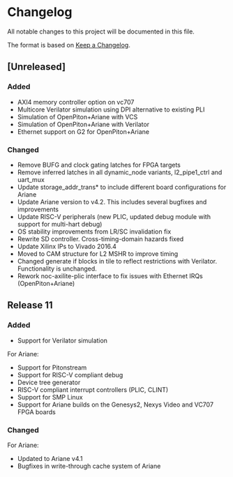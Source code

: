# Changelog
All notable changes to this project will be documented in this file.

The format is based on [Keep a Changelog](http://keepachangelog.com/en/1.0.0/).

## [Unreleased]
### Added
- AXI4 memory controller option on vc707
- Multicore Verilator simulation using DPI alternative to existing PLI
- Simulation of OpenPiton+Ariane with VCS
- Simulation of OpenPiton+Ariane with Verilator
- Ethernet support on G2 for OpenPiton+Ariane

### Changed
- Remove BUFG and clock gating latches for FPGA targets
- Remove inferred latches in all dynamic_node variants, l2_pipe1_ctrl and uart_mux
- Update storage_addr_trans* to include different board configurations for Ariane
- Update Ariane version to v4.2. This includes several bugfixes and improvements
- Update RISC-V peripherals (new PLIC, updated debug module with support for multi-hart debug)
- OS stability improvements from LR/SC invalidation fix
- Rewrite SD controller. Cross-timing-domain hazards fixed
- Update Xilinx IPs to Vivado 2016.4
- Moved to CAM structure for L2 MSHR to improve timing
- Changed generate if blocks in tile to reflect restrictions with Verilator. Functionality is unchanged.
- Rework noc-axilite-plic interface to fix issues with Ethernet IRQs (OpenPiton+Ariane)

## Release 11

### Added

- Support for Verilator simulation

For Ariane:
- Support for Pitonstream
- Support for RISC-V compliant debug
- Device tree generator
- RISC-V compliant interrupt controllers (PLIC, CLINT)
- Support for SMP Linux
- Support for Ariane builds on the Genesys2, Nexys Video and VC707 FPGA boards

### Changed

For Ariane:
- Updated to Ariane v4.1
- Bugfixes in write-through cache system of Ariane

